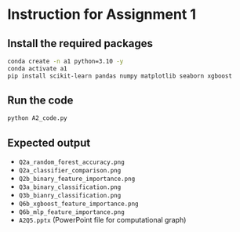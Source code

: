# Instruction for Assignment 1

## Install the required packages

```bash
conda create -n a1 python=3.10 -y
conda activate a1
pip install scikit-learn pandas numpy matplotlib seaborn xgboost
```

## Run the code

```bash
python A2_code.py
```

## Expected output

- `Q2a_random_forest_accuracy.png`
- `Q2a_classifier_comparison.png`
- `Q2b_binary_feature_importance.png`
- `Q3a_binary_classification.png`
- `Q3b_bianry_classification.png`
- `Q6b_xgboost_feature_importance.png`
- `Q6b_mlp_feature_importance.png`
- `A2Q5.pptx` (PowerPoint file for computational graph)
